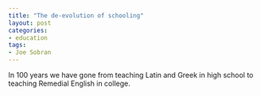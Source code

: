 ```yaml
---
title: "The de-evolution of schooling"
layout: post
categories:
- education
tags:
- Joe Sobran
---
```


In 100 years we have gone from teaching Latin and Greek in high school to teaching Remedial English in college.